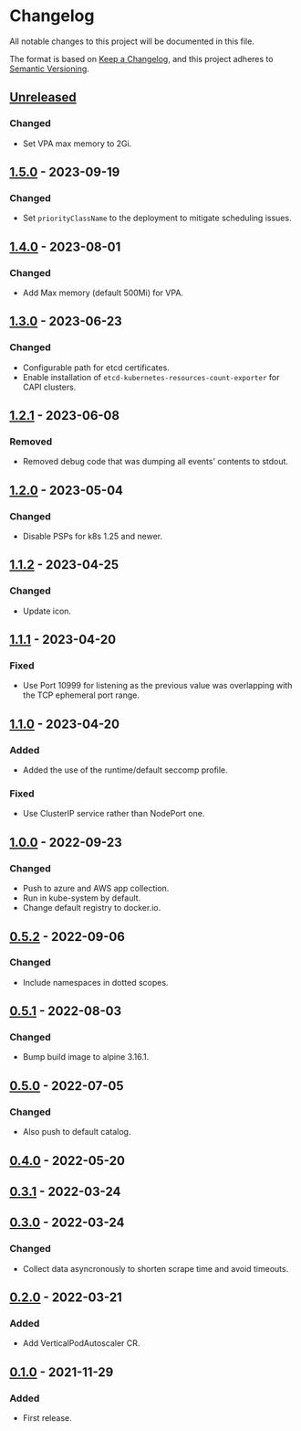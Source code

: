 # Changelog
All notable changes to this project will be documented in this file.

The format is based on [Keep a Changelog](https://keepachangelog.com/en/1.0.0/),
and this project adheres to [Semantic Versioning](https://semver.org/spec/v2.0.0.html).

## [Unreleased]

### Changed

- Set VPA max memory to 2Gi.

## [1.5.0] - 2023-09-19

### Changed

- Set `priorityClassName` to the deployment to mitigate scheduling issues.

## [1.4.0] - 2023-08-01

### Changed

- Add Max memory (default 500Mi) for VPA.

## [1.3.0] - 2023-06-23

### Changed

- Configurable path for etcd certificates.
- Enable installation of `etcd-kubernetes-resources-count-exporter` for CAPI clusters.

## [1.2.1] - 2023-06-08

### Removed

- Removed debug code that was dumping all events' contents to stdout.

## [1.2.0] - 2023-05-04

### Changed

- Disable PSPs for k8s 1.25 and newer.

## [1.1.2] - 2023-04-25

### Changed

- Update icon.

## [1.1.1] - 2023-04-20

### Fixed

- Use Port 10999 for listening as the previous value was overlapping with the TCP ephemeral port range.

## [1.1.0] - 2023-04-20

### Added

- Added the use of the runtime/default seccomp profile.

### Fixed

- Use ClusterIP service rather than NodePort one.

## [1.0.0] - 2022-09-23

### Changed

- Push to azure and AWS app collection.
- Run in kube-system by default.
- Change default registry to docker.io.

## [0.5.2] - 2022-09-06

### Changed

- Include namespaces in dotted scopes.

## [0.5.1] - 2022-08-03

### Changed

- Bump build image to alpine 3.16.1.

## [0.5.0] - 2022-07-05

### Changed

- Also push to default catalog.

## [0.4.0] - 2022-05-20

## [0.3.1] - 2022-03-24

## [0.3.0] - 2022-03-24

### Changed

- Collect data asyncronously to shorten scrape time and avoid timeouts.

## [0.2.0] - 2022-03-21

### Added

- Add VerticalPodAutoscaler CR.

## [0.1.0] - 2021-11-29

### Added

- First release. 

[Unreleased]: https://github.com/giantswarm/etcd-kubernetes-resources-count-exporter/compare/v1.5.0...HEAD
[1.5.0]: https://github.com/giantswarm/etcd-kubernetes-resources-count-exporter/compare/v1.4.0...v1.5.0
[1.4.0]: https://github.com/giantswarm/etcd-kubernetes-resources-count-exporter/compare/v1.3.0...v1.4.0
[1.3.0]: https://github.com/giantswarm/etcd-kubernetes-resources-count-exporter/compare/v1.2.1...v1.3.0
[1.2.1]: https://github.com/giantswarm/etcd-kubernetes-resources-count-exporter/compare/v1.2.0...v1.2.1
[1.2.0]: https://github.com/giantswarm/etcd-kubernetes-resources-count-exporter/compare/v1.1.2...v1.2.0
[1.1.2]: https://github.com/giantswarm/etcd-kubernetes-resources-count-exporter/compare/v1.1.1...v1.1.2
[1.1.1]: https://github.com/giantswarm/etcd-kubernetes-resources-count-exporter/compare/v1.1.0...v1.1.1
[1.1.0]: https://github.com/giantswarm/etcd-kubernetes-resources-count-exporter/compare/v1.0.0...v1.1.0
[1.0.0]: https://github.com/giantswarm/etcd-kubernetes-resources-count-exporter/compare/v0.5.2...v1.0.0
[0.5.2]: https://github.com/giantswarm/etcd-kubernetes-resources-count-exporter/compare/v0.5.1...v0.5.2
[0.5.1]: https://github.com/giantswarm/etcd-kubernetes-resources-count-exporter/compare/v0.5.0...v0.5.1
[0.5.0]: https://github.com/giantswarm/etcd-kubernetes-resources-count-exporter/compare/v0.4.0...v0.5.0
[0.4.0]: https://github.com/giantswarm/etcd-kubernetes-resources-count-exporter/compare/v0.3.1...v0.4.0
[0.3.1]: https://github.com/giantswarm/etcd-kubernetes-resources-count-exporter/compare/v0.3.0...v0.3.1
[0.3.0]: https://github.com/giantswarm/etcd-kubernetes-resources-count-exporter/compare/v0.2.0...v0.3.0
[0.2.0]: https://github.com/giantswarm/etcd-kubernetes-resources-count-exporter/compare/v0.1.0...v0.2.0
[0.1.0]: https://github.com/giantswarm/etcd-kubernetes-resources-count-exporter/compare/v0.0.0...v0.1.0
